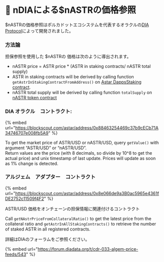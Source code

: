 # 🧵 nDIAによる$nASTRの価格参照

$nASTRの価格参照はポルカドットエコシステムを代表するオラクルの[DIA Protocol](https://www.diadata.org/)によって開発されました。

### 方法論

担保参照を使用した $nASTRの 価格は次のように導出されます。

* nASTR price = ASTR price \* (ASTR in staking contracts/ nASTR total supply)
* ASTR in staking contracts will be derived by calling function `getAstrInStakingContractFromAddress()` on [Astar DappsStaking contract](https://blockscout.com/astar/address/0x0000000000000000000000000000000000005001).
* nASTR total supply will be derived by calling function `totalSupply` on [nASTR token contract](https://blockscout.com/astar/address/0xE511ED88575C57767BAfb72BfD10775413E3F2b0/read-proxy#address-tabs)

### DIA オラクル　コントラクト:

{% embed url="https://blockscout.com/astar/address/0x88463254469c37b9cECb71A34746707e008fb5A9" %}

To get the market price of ASTR/USD or nASTR/USD, query `getValue()` with argument “ASTR/USD” or “nASTR/USD”. \
Return values are the price (with 8 decimals, so divide by 10^8 to get the actual price) and unix timestamp of last update. Prices will update as soon as 1% change is detected.

### アルジェム　アダプター　コントラクト

{% embed url="https://blockscout.com/astar/address/0x8e066de9a3B0ac5965e4361fDE2752c11509f4F2" %}

ASTR/USD 価格をオンチェーンの担保情報に関連付けるコントラクト

Call `getNAstrPriceFromCollateralRatio()` to get the latest price from the collateral ratio and `getAstrInAllStakingContracts()` to retrieve the number of staked ASTR in all registered contracts.



詳細はDIAのフォーラムをご参照ください。

{% embed url="https://forum.diadata.org/t/cdr-033-algem-price-feeds/543" %}

